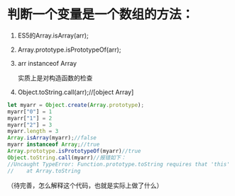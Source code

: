 # 判断一个变量是一个数组的方法：

1. ES5的Array.isArray(arr);

2. Array.prototype.isPrototypeOf(arr);

3. arr instanceof Array

    实质上是对构造函数的检查

4. Object.toString.call(arr);//[object Array]

```js
let myarr = Object.create(Array.prototype);
myarr["0"] = 1
myarr["1"] = 2
myarr["2"] = 3
myarr.length = 3
Array.isArray(myarr);//false
myarr instanceof Array;//true
Array.prototype.isPrototypeOf(myarr)//true
Object.toString.call(myarr)//报错如下：
//Uncaught TypeError: Function.prototype.toString requires that 'this' be a Function
//    at Array.toString
```

（待完善，怎么解释这个代码，也就是实际上做了什么）
